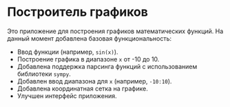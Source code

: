# Построитель графиков
Это приложение для построения графиков математических функций. На данный момент добавлена базовая функциональность:
- Ввод функции (например, `sin(x)`).
- Построение графика в диапазоне `x` от -10 до 10.
- Добавлена поддержка парсинга функций с использованием библиотеки `sympy`.
- Добавлен ввод диапазона для `x` (например, `-10:10`).
- Добавлена координатная сетка на графике.
- Улучшен интерфейс приложения.
